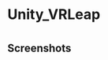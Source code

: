 # Unity_VRLeap
<h1 align="center"><SIERRA(A VR GAME)></h1>

<p align="center"><project-description></p>



## Screenshots

